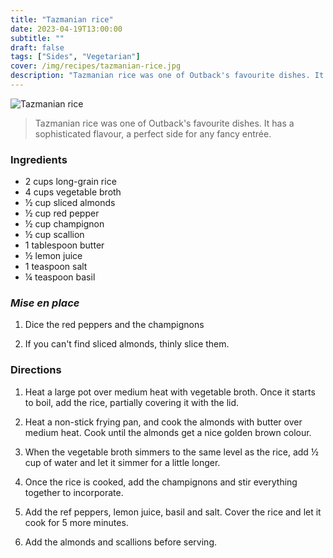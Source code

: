 ```yaml
---
title: "Tazmanian rice"
date: 2023-04-19T13:00:00
subtitle: ""
draft: false
tags: ["Sides", "Vegetarian"]
cover: /img/recipes/tazmanian-rice.jpg
description: "Tazmanian rice was one of Outback's favourite dishes. It has a sophisticated flavour, a perfect side for any fancy entrée."
---
```


<div class="my-flexbox row-collapse center basic-gap" >
  <div>
    <img src="/img/recipes/tazmanian-rice.jpg" alt="Tazmanian rice" class="cover-img">
  </div>
  <div>
    <blockquote>
      Tazmanian rice was one of Outback's favourite dishes. It has a sophisticated flavour, a perfect side for any fancy entrée.
    </blockquote>
  </div>
</div>

### Ingredients

- 2 cups long-grain rice
- 4 cups vegetable broth
- ½ cup sliced almonds
- ½ cup red pepper
- ½ cup champignon
- ½ cup scallion
- 1 tablespoon butter
- ½ lemon juice
- 1 teaspoon salt
- ¼ teaspoon basil

### _Mise en place_

1. Dice the red peppers and the champignons

2. If you can't find sliced almonds, thinly slice them.

### Directions

1. Heat a large pot over medium heat with vegetable broth. Once it starts to boil, add the rice, partially covering it with the lid.

2. Heat a non-stick frying pan, and cook the almonds with butter over medium heat. Cook until the almonds get a nice golden brown colour.

3. When the vegetable broth simmers to the same level as the rice, add ½ cup of water and let it simmer for a little longer.

4. Once the rice is cooked, add the champignons and stir everything together to incorporate.

6. Add the ref peppers, lemon juice, basil and salt. Cover the rice and let it cook for 5 more minutes.

7. Add the almonds and scallions before serving.
